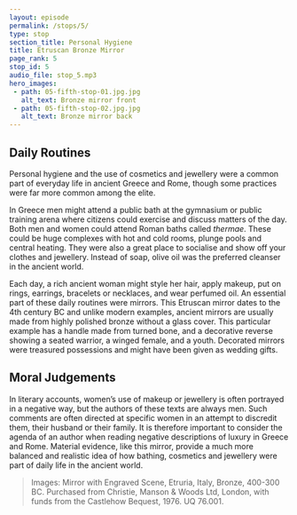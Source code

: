 ```yaml
---
layout: episode
permalink: /stops/5/
type: stop
section_title: Personal Hygiene
title: Etruscan Bronze Mirror
page_rank: 5
stop_id: 5
audio_file: stop_5.mp3
hero_images:
 - path: 05-fifth-stop-01.jpg.jpg
   alt_text: Bronze mirror front
 - path: 05-fifth-stop-02.jpg.jpg
   alt_text: Bronze mirror back
---
```


## Daily Routines
Personal hygiene and the use of cosmetics and jewellery were a common part of everyday life in ancient Greece and Rome, though some practices were far more common among the elite.

In Greece men might attend a public bath at the gymnasium or public training arena where citizens could exercise and discuss matters of the day. Both men and women could attend Roman baths called <i>thermae</i>. These could be huge complexes with hot and cold rooms, plunge pools and central heating. They were also a great place to socialise and show off your clothes and jewellery. Instead of soap, olive oil was the preferred cleanser in the ancient world.  

Each day, a rich ancient woman might style her hair, apply makeup, put on rings, earrings, bracelets or necklaces, and wear perfumed oil. An essential part of these daily routines were mirrors. This Etruscan mirror dates to the 4th century BC and unlike modern examples, ancient mirrors are usually made from highly polished bronze without a glass cover. This particular example has a handle made from turned bone, and a decorative reverse showing a seated warrior, a winged female, and a youth. Decorated mirrors were treasured possessions and might have been given as wedding gifts.

## Moral Judgements
In literary accounts, women’s use of makeup or jewellery is often portrayed in a negative way, but the authors of these texts are always men. Such comments are often directed at specific women in an attempt to discredit them, their husband or their family. It is therefore important to consider the agenda of an author when reading negative descriptions of luxury in Greece and Rome. Material evidence, like this mirror, provide a much more balanced and realistic idea of how bathing, cosmetics and jewellery were part of daily life in the ancient world.

> Images: Mirror with Engraved Scene, Etruria, Italy, Bronze, 400-300 BC. Purchased from Christie, Manson & Woods Ltd, London, with funds from the Castlehow Bequest, 1976. UQ 76.001.
